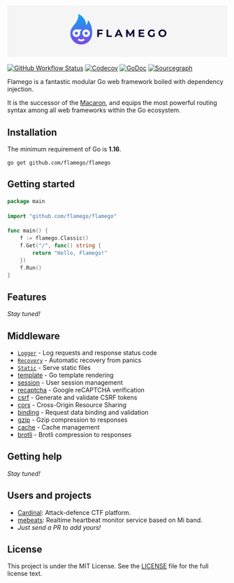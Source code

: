 ![Flamego](https://github.com/flamego/brand-kit/raw/main/banner/banner-01.jpg)

[![GitHub Workflow Status](https://img.shields.io/github/workflow/status/flamego/flamego/Go?logo=github&style=for-the-badge)](https://github.com/flamego/flamego/actions?query=workflow%3AGo)
[![Codecov](https://img.shields.io/codecov/c/gh/flamego/flamego?logo=codecov&style=for-the-badge)](https://app.codecov.io/gh/flamego/flamego)
[![GoDoc](https://img.shields.io/badge/GoDoc-Reference-blue?style=for-the-badge&logo=go)](https://pkg.go.dev/github.com/flamego/flamego?tab=doc)
[![Sourcegraph](https://img.shields.io/badge/view%20on-Sourcegraph-brightgreen.svg?style=for-the-badge&logo=sourcegraph)](https://sourcegraph.com/github.com/flamego/flamego)

Flamego is a fantastic modular Go web framework boiled with dependency injection.

It is the successor of the [Macaron](https://github.com/go-macaron/macaron), and equips the most powerful routing syntax among all web frameworks within the Go ecosystem.

## Installation

The minimum requirement of Go is **1.16**.

	go get github.com/flamego/flamego

## Getting started

```go
package main

import "github.com/flamego/flamego"

func main() {
	f := flamego.Classic()
	f.Get("/", func() string {
		return "Hello, Flamego!"
	})
	f.Run()
}
```

## Features

_Stay tuned!_

## Middleware

- [`Logger`](logger.go) - Log requests and response status code
- [`Recovery`](recovery.go) - Automatic recovery from panics
- [`Static`](static.go) - Serve static files
- [template](https://github.com/flamego/template) - Go template rendering
- [session](https://github.com/flamego/session) - User session management
- [recaptcha](https://github.com/flamego/recaptcha) - Google reCAPTCHA verification
- [csrf](https://github.com/flamego/csrf) - Generate and validate CSRF tokens
- [cors](https://github.com/flamego/cors) - Cross-Origin Resource Sharing
- [binding](https://github.com/flamego/binding) - Request data binding and validation
- [gzip](https://github.com/flamego/gzip) - Gzip compression to responses
- [cache](https://github.com/flamego/cache) - Cache management
- [brotli](https://github.com/flamego/brotli) - Brotli compression to responses

## Getting help

_Stay tuned!_

## Users and projects

- [Cardinal](https://github.com/vidar-team/Cardinal): Attack-defence CTF platform.
- [mebeats](https://github.com/wuhan005/mebeats): Realtime heartbeat monitor service based on Mi band.
- _Just send a PR to add yours!_

## License

This project is under the MIT License. See the [LICENSE](LICENSE) file for the full license text.
